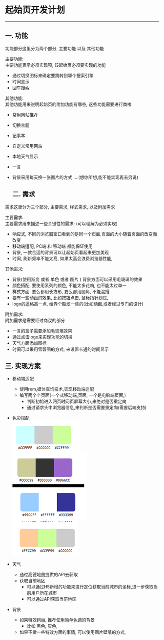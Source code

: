 # 起始页开发计划
____

## 一. 功能  

功能部分这里分为两个部分, 主要功能 以及 其他功能  

主要功能:   
主要功能表示必须实现项, 该起始页必须要实现的功能  
- 通过切换图标来确定要跳转到哪个搜索引擎  
- 时间显示
- 回车搜索  

其他功能:  
其他功能用来说明起始页的附加功能有哪些, 这些功能需要进行商榷  
- 常用网站推荐
- 切换主题  
- 记事本  
- 自定义常用网站  
- 本地天气显示    
- 一言
- 背景采用每天换一张图片的方式
... (想你所想,能不能实现再去另说)  
  

  ## 二. 需求  

需求这里分为三个部分, 主要需求, 样式需求, 以及附加需求  

主要需求:  
主要需求用来描述一些关键性的需求; (可以理解为必须实现)  

- 响应式, 不同的浏览器窗口看到的是同一个页面,页面的大小随着页面的改变而改变
- 移动端适配, PC端 和 移动端 都能保证使用  
- 背景, 一款合适的背景可以让起始页看起来更加美观
- 时间, 刷新频率不能太高, 如果太高会浪费浏览器性能,

其他需求: 
- 背景(使用渐变 或者 单色 或者 图片 ) 背景方面可以采用毛玻璃的效果
- 颜色搭配, 要使用系列的颜色, 不能太多花哨, 也不能太过单一  
- 样式方面, 要么都用长方形, 要么都用圆角, 不能混搭  
- 要有一些动画的效果, 比如按钮点击, 鼠标指针划过, 
- logo的逼格高一点, 给弄个酷炫一些的(比如动画,或者经过专门的设计)

附加需求:  
附加需求是需要经过商议的部分  
- 一言的盒子需要添加毛玻璃效果
- 通过点击logo来实现功能的切换
- 天气方面添加图标
- 时间可以采用雪碧图的方式, 来设置卡通的时间显示


## 三. 实现方案 

- 移动端适配
  - 使用rem,媒体查询技术,实现移动端适配 
  - 编写两个个页面(一个式移动端,页面, 一个是电脑端页面,)
    -  判断初始进入网页时网页屏幕大小,来绝对是否重定向
    - 通过请求头中浏览器信息,来判断是否需要重定向(需要后端支持)
  
- 色彩搭配  
![img.png](img.png)  
![img_1.png](img_1.png)  
![img_2.png](img_2.png)  
  ![img_3.png](img_3.png)  
  
- 天气
  - 通过高德地图提供的API去获取
  - 获取当前地区
    - 可以通过H5新增的功能来进行定位获取当前城市的坐标,进一步获取当前用户所在城市
    - 可以通过API获取当前地区
- 背景
  - 如果特效绚丽, 推荐使用简单色调的背景
    - 比如 黑色, 灰色,
  - 如果不做一些特效方面的事情, 可以使用图片壁纸的方式,
  
